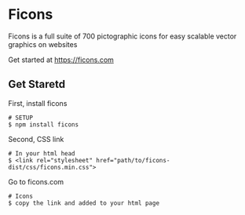 # Ficons

Ficons is a full suite of 700 pictographic icons for easy scalable vector graphics on websites

Get started at https://ficons.com

## Get Staretd

First, install ficons
```
# SETUP
$ npm install ficons
```
Second, CSS link
```
# In your html head
$ <link rel="stylesheet" href="path/to/ficons-dist/css/ficons.min.css">
```

Go to ficons.com
```
# Icons
$ copy the link and added to your html page
```
